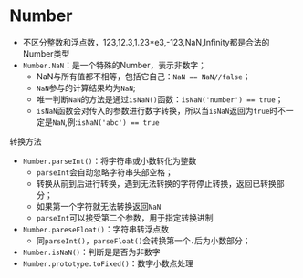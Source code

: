 # Number

+ 不区分整数和浮点数，123,12.3,1.23*e3,-123,NaN,Infinity都是合法的Number类型
+ `Number.NaN`：是一个特殊的Number，表示非数字；
  + NaN与所有值都不相等，包括它自己：`NaN == NaN//false`；
  + `NaN`参与的计算结果均为`NaN`;
  + 唯一判断`NaN`的方法是通过`isNaN()`函数：`isNaN('number') == true`；
  + `isNaN`函数会对传入的参数进行数字转换，所以当`isNaN`返回为`true`时不一定是`NaN`,例:`isNaN('abc') == true`

转换方法

+ `Number.parseInt()`：将字符串或小数转化为整数
  + `parseInt`会自动忽略字符串头部空格；
  + 转换从前到后进行转换，遇到无法转换的字符停止转换，返回已转换部分；
  + 如果第一个字符就无法转换返回`NaN`
  + `parseInt`可以接受第二个参数，用于指定转换进制
+ `Number.pareseFloat()`：字符串转浮点数
  + 同`parseInt()`，`parseFloat()`会转换第一个`.`后为小数部分；
+ `Number.isNaN()`：判断是是否为非数字
+ `Number.prototype.toFixed()`：数字小数点处理
